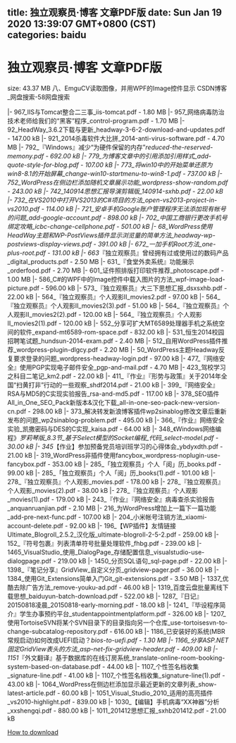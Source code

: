 
title: 独立观察员·博客 文章PDF版
date: Sun Jan 19 2020 13:39:07 GMT+0800 (CST)    
categories: baidu
---

# 独立观察员·博客 文章PDF版
size: 43.37 MB
 八、EmguCV读取图像，并用WPF的Image控件显示 CSDN博客_网盘搜索-58网盘搜索
 
|- 967_IIS与Tomcat整合二三事_iis-tomcat.pdf - 1.80 MB
|- 957_网络病毒防治技术老师给我们的“黑客”程序_control-program.pdf - 1.70 MB
|- 92_HeadWay_3.6.2下载与更新_headway-3-6-2-download-and-updates.pdf - 147.00 kB
|- 921_2014杀毒软件大比拼_2014-anti-virus-software.pdf - 4.70 MB
|- 792_『Windows』减少“为硬件保留的内存”_reduced-the-reserved-memony.pdf - 692.00 kB
|- 779_为博客文章中的引用添加引用样式_add-quote-style-for-blog.pdf - 107.00 kB
|- 773_将win10中的开始菜单还原为win8-8.1的开始屏幕_change-win10-startmenu-to-win8-1.pdf - 737.00 kB
|- 752_WordPress在侧边栏添加随机文章展示功能_wordpress-show-random.pdf - 243.00 kB
|- 742_140914思想汇报导演剪辑版_140914-sxhb.pdf - 22.00 kB
|- 732_在VS2010中打开VS2013的C#项目的方法_open-vs2013-project-in-vs2010.pdf - 114.00 kB
|- 721_安卓手机Google账户管理程序无法添加现有帐号的问题_add-google-account.pdf - 898.00 kB
|- 702_中国工商银行更改手机号绑定攻略_icbc-change-cellphone.pdf - 501.00 kB
|- 68_WordPress使用HeadWay主题和WP-PostViews插件显示浏览量的简单方法_headway-wp-postviews-display-views.pdf - 391.00 kB
|- 672_一加手机Root方法_one-plus-root.pdf - 131.00 kB
|- 663_『独立观察员』曾经拥有过或使用过的数码产品_digital_products.pdf - 2.50 MB
|- 631_『食堂外卖系统』功能展示_orderfood.pdf - 2.70 MB
|- 601_证件照排版打印软件推荐_photoscape.pdf - 1.00 MB
|- 586_C#的WPF中的Image控件中载入图片的方法_wpf-image-load-picture.pdf - 596.00 kB
|- 573_『独立观察员』大三下思想汇报_dsxsxhb.pdf - 22.00 kB
|- 564_『独立观察员』个人观影Ⅱ_movies2.pdf - 97.00 kB
|- 564_『独立观察员』个人观影Ⅱ_movies2(3).pdf - 51.00 kB
|- 564_『独立观察员』个人观影Ⅱ_movies2(2).pdf - 120.00 kB
|- 564_『独立观察员』个人观影Ⅱ_movies2(1).pdf - 120.00 kB
|- 552_分享可扩大MT6589处理器手机之系统空间的软件_expand-mt6589-rom-space.pdf - 832.00 kB
|- 531_恒生2014校园招聘笔试题_hundsun-2014-exam.pdf - 2.40 MB
|- 512_自用WordPress插件推荐_wordpress-plugin-dlgcy.pdf - 2.20 MB
|- 50_WordPress主题Headway反复要求登录的问题_wordpress-headway-login.pdf - 97.00 kB
|- 477_『网络安全』使用PGP实现电子邮件安全_pgp-and-mail.pdf - 4.70 MB
|- 423_驾校学习之科目二笔记_km2.pdf - 22.00 kB
|- 411_『作业』『形势与政策』关于2014年全国“扫黄打非”行动的一些观察_shdf2014.pdf - 21.00 kB
|- 399_『网络安全』RSA与MD5的C实现实验报告_rsa-and-md5.pdf - 117.00 kB
|- 378_SEO插件All_in_One_SEO_Pack新版本&汉化下载_all-in-one-seo-pack-new-version-cn.pdf - 298.00 kB
|- 373_解决转发新浪博客插件wp2sinablog修改文章后重新发布的问题_wp2sinablog-problem.pdf - 495.00 kB
|- 366_『作业』网络安全实验_凯撒密码与DES的C实现_kaisa.pdf - 64.00 kB
|- 348_《Windows网络编程》_罗莉琴版_8.3节_基于Select模型的Socket编程_代码_select-model.pdf - 30.00 kB
|- 345_【作业】参加预备党员培训班学习的心得体会_ybdyxdth.pdf - 21.00 kB
|- 319_WordPress非插件使用fancybox_wordpress-noplugin-use-fancybox.pdf - 353.00 kB
|- 285_「独立观察员」个人「阅」历_books.pdf - 99.00 kB
|- 285_「独立观察员」个人「阅」历_books(1).pdf - 101.00 kB
|- 278_『独立观察员』个人观影_movies.pdf - 178.00 kB
|- 278_『独立观察员』个人观影_movies(2).pdf - 38.00 kB
|- 278_『独立观察员』个人观影_movies(1).pdf - 179.00 kB
|- 243_『作业』『网络安全』病毒查杀实验报告_anquanruanjian.pdf - 2.10 MB
|- 216_为WordPress增加上一篇下一篇功能_add-pre-next-func.pdf - 107.00 kB
|- 204_小米帐号注销方法_xiaomi-account-delete.pdf - 92.00 kB
|- 196_【WP插件】友情链接Ultimate_Blogroll_2.5.2_汉化版_ultimate-blogroll-2-5-2.pdf - 259.00 kB
|- 152_『符号包裹』列表清单符号批量处理软件_fhbg.pdf - 239.00 kB
|- 1465_VisualStudio_使用_DialogPage_存储配置信息_visualstudio-use-dialogpage.pdf - 219.00 kB
|- 1450_分页SQL语句_sql-page.pdf - 22.00 kB
|- 1398_『笔记分享』GridView_自定义分页_gridview-pager.pdf - 36.00 kB
|- 1384_使用Git_Extensions简单入门Git_git-extensions.pdf - 3.50 MB
|- 1337_优酷去除广告方法_remove-youku-ad.pdf - 46.00 kB
|- 1319_百度云盘批量离线下载思想_baiduyun-batch-download.pdf - 522.00 kB
|- 1287_『日记』20150818凌晨_20150818-early-morning.pdf - 18.00 kB
|- 1241_『毕设程序简介』学生办事预约平台_studentappointmentplatform.pdf - 326.00 kB
|- 1207_使用TortoiseSVN将某个SVN目录下的目录指向另一个仓库_use-tortoisesvn-to-change-subcatalog-repository.pdf - 616.00 kB
|- 1186_已安装好的系统(MBR常规启动)如何改成UEFI启动？_bios-to-uefi.pdf - 1.30 MB
|- 1166_分享ASP.NET固定GridView表头的方法_asp-net-fix-gridview-header.pdf - 409.00 kB
|- 1151_『外文翻译』基于数据库的在线订房系统_translate-online-room-booking-system-based-on-database.pdf - 44.00 kB
|- 1107_个性签名档收集_signature-line.pdf - 41.00 kB
|- 1107_个性签名档收集_signature-line(1).pdf - 43.00 kB
|- 1064_WordPress在侧边栏添加显示最近更新的文章列表_show-latest-article.pdf - 60.00 kB
|- 1051_Visual_Studio_2010_适用的高亮插件_vs2010-highlight.pdf - 839.00 kB
|- 1030_【编辑】手机病毒“XX神器”分析_xxshengqi.pdf - 880.00 kB
|- 1011_201412思想汇报_sxhb201412.pdf - 21.00 kB

[How to download](https://bpcam.bemobtrk.com/go/2ceec3aa-1ca2-46d6-b9ff-aaa5c184517c?jno=4049)
